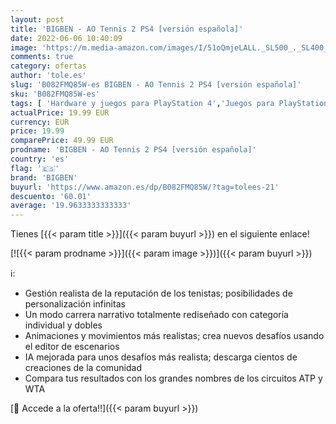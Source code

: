 ```yaml
---
layout: post
title: 'BIGBEN - AO Tennis 2 PS4 [versión española]'
date: 2022-06-06 10:40:09
image: 'https://m.media-amazon.com/images/I/51oQmjeLALL._SL500_._SL400_.jpg'
comments: true
category: ofertas
author: 'tole.es'
slug: 'B082FMQ85W-es BIGBEN - AO Tennis 2 PS4 [versión española]'
sku: 'B082FMQ85W-es'
tags: [ 'Hardware y juegos para PlayStation 4','Juegos para PlayStation 4','Videojuegos','bigben','ps4','🇪🇸', ]
actualPrice: 19.99 EUR
currency: EUR
price: 19.99
comparePrice: 49.99 EUR
prodname: 'BIGBEN - AO Tennis 2 PS4 [versión española]'
country: 'es'
flag: '🇪🇸'
brand: 'BIGBEN'
buyurl: 'https://www.amazon.es/dp/B082FMQ85W/?tag=tolees-21'
descuento: '60.01'
average: '19.9633333333333'
---
```


Tienes [{{< param title >}}]({{< param buyurl >}}) en el siguiente enlace!

[![{{< param prodname >}}]({{< param image >}})]({{< param buyurl >}})

ℹ️:

- Gestión realista de la reputación de los tenistas; posibilidades de personalización infinitas
- Un modo carrera narrativo totalmente rediseñado con categoría individual y dobles
- Animaciones y movimientos más realistas; crea nuevos desafíos usando el editor de escenarios
- IA mejorada para unos desafíos más realista; descarga cientos de creaciones de la comunidad
- Compara tus resultados con los grandes nombres de los circuitos ATP y WTA

[🛒 Accede a la oferta!!]({{< param buyurl >}})
